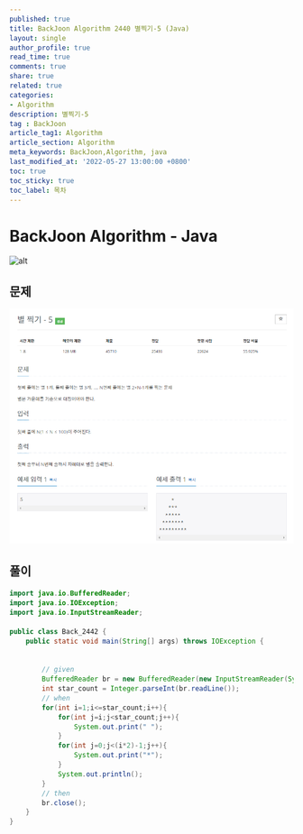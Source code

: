 ```yaml
---
published: true
title: BackJoon Algorithm 2440 별찍기-5 (Java)
layout: single
author_profile: true
read_time: true
comments: true
share: true
related: true
categories:
- Algorithm
description: 별찍기-5
tag : BackJoon
article_tag1: Algorithm
article_section: Algorithm
meta_keywords: BackJoon,Algorithm, java
last_modified_at: '2022-05-27 13:00:00 +0800'
toc: true
toc_sticky: true
toc_label: 목차
---
```


BackJoon Algorithm - Java
====================

![alt](https://d2gd6pc034wcta.cloudfront.net/images/logo@2x.png)

## 문제

![alt](/assets/images/post/Algorithm/2442.png)


## 풀이

```java
import java.io.BufferedReader;
import java.io.IOException;
import java.io.InputStreamReader;

public class Back_2442 {
    public static void main(String[] args) throws IOException {


        // given
        BufferedReader br = new BufferedReader(new InputStreamReader(System.in));
        int star_count = Integer.parseInt(br.readLine());
        // when
        for(int i=1;i<=star_count;i++){
            for(int j=i;j<star_count;j++){
                System.out.print(" ");
            }
            for(int j=0;j<(i*2)-1;j++){
                System.out.print("*");
            }
            System.out.println();
        }
        // then
        br.close();
    }
}



```



